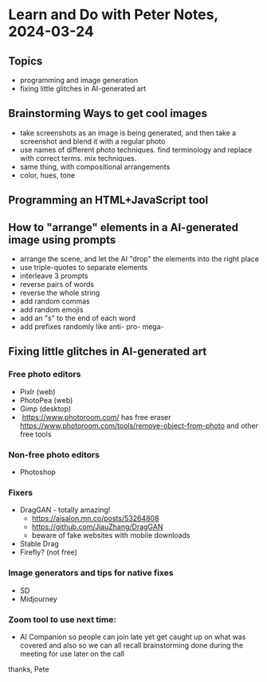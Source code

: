 # Learn and Do with Peter Notes, 2024-03-24

## Topics

- programming and image generation
- fixing little glitches in AI-generated art

## Brainstorming Ways to get cool images

- take screenshots as an image is being generated, and then take a screenshot and blend it with a regular photo
- use names of different photo techniques. find terminology and replace with correct terms. mix techniques.
- same thing, with compositional arrangements
- color, hues, tone

## Programming an HTML+JavaScript tool

## How to "arrange" elements in a AI-generated image using prompts

- arrange the scene, and let the AI "drop" the elements into the right place
- use triple-quotes to separate elements
- interleave 3 prompts
- reverse pairs of words
- reverse the whole string
- add random commas
- add random emojis
- add an "s" to the end of each word
- add prefixes randomly like anti- pro- mega- 




## Fixing little glitches in AI-generated art

### Free photo editors

- Pixlr (web)
- PhotoPea (web)
- Gimp (desktop)
-  https://www.photoroom.com/
has free eraser 
https://www.photoroom.com/tools/remove-object-from-photo
and other free tools

### Non-free photo editors

- Photoshop

### Fixers

- DragGAN - totally amazing! 
    - https://aisalon.mn.co/posts/53264808
    - https://github.com/JiauZhang/DragGAN
    - beware of fake websites with mobile downloads
- Stable Drag
- Firefly? (not free)

### Image generators and tips for native fixes

- SD
- Midjourney

### Zoom tool to use next time:
- AI Companion so people can join late yet get caught up on what was covered and also so we can all recall brainstorming done during the meeting for use later on the call

thanks, Pete

